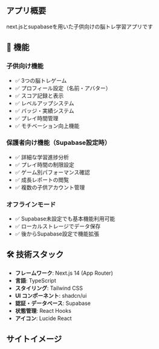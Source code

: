 ## アプリ概要
next.jsとsupabaseを用いた子供向けの脳トレ学習アプリです
## 📱 機能

### 子供向け機能
- ✅ 3つの脳トレゲーム
- ✅ プロフィール設定（名前・アバター）
- ✅ スコア記録と表示
- ✅ レベルアップシステム
- ✅ バッジ・実績システム
- ✅ プレイ時間管理
- ✅ モチベーション向上機能

### 保護者向け機能（Supabase設定時）
- ✅ 詳細な学習進捗分析
- ✅ プレイ時間の制限設定
- ✅ ゲーム別パフォーマンス確認
- ✅ 成長レポートの閲覧
- ✅ 複数の子供アカウント管理

### オフラインモード
- ✅ Supabase未設定でも基本機能利用可能
- ✅ ローカルストレージでデータ保存
- ✅ 後からSupabase設定で機能拡張
## 🛠️ 技術スタック

- **フレームワーク**: Next.js 14 (App Router)
- **言語**: TypeScript
- **スタイリング**: Tailwind CSS
- **UI コンポーネント**: shadcn/ui
- **認証・データベース**: Supabase
- **状態管理**: React Hooks
- **アイコン**: Lucide React
## サイトイメージ

